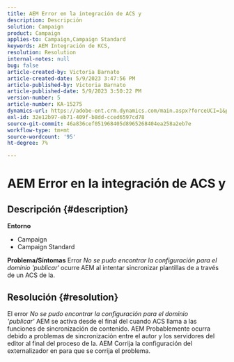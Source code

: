 ```yaml
---
title: AEM Error en la integración de ACS y
description: Descripción
solution: Campaign
product: Campaign
applies-to: Campaign,Campaign Standard
keywords: AEM Integración de KCS,
resolution: Resolution
internal-notes: null
bug: false
article-created-by: Victoria Barnato
article-created-date: 5/9/2023 3:47:56 PM
article-published-by: Victoria Barnato
article-published-date: 5/9/2023 3:50:22 PM
version-number: 5
article-number: KA-15275
dynamics-url: https://adobe-ent.crm.dynamics.com/main.aspx?forceUCI=1&pagetype=entityrecord&etn=knowledgearticle&id=752decd7-80ee-ed11-8849-6045bd0065b6
exl-id: 32e12b97-eb71-409f-b8dd-cced6597cd78
source-git-commit: 46a836cef051968405d8965268404ea258a2eb7e
workflow-type: tm+mt
source-wordcount: '95'
ht-degree: 7%

---
```


# AEM Error en la integración de ACS y

## Descripción {#description}

<b>Entorno</b>
- Campaign
- Campaign Standard



<b>Problema/Síntomas</b>
Error *No se pudo encontrar la configuración para el dominio &#39;publicar&#39;<b>* </b>ocurre<b> </b>AEM al intentar sincronizar plantillas de a través de un ACS de la.


## Resolución {#resolution}


El error *No se pudo encontrar la configuración para el dominio &#39;publicar&#39;* AEM se activa desde el final del cuando ACS llama a las funciones de sincronización de contenido. AEM Probablemente ocurra debido a problemas de sincronización entre el autor y los servidores del editor al final del proceso de la. AEM Corrija la configuración del externalizador en para que se corrija el problema.
